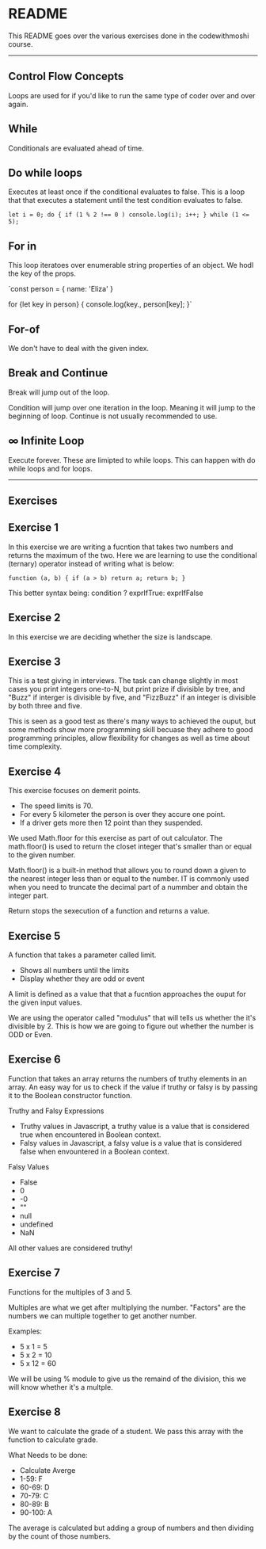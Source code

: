 # README #
This README goes over the various exercises done in the codewithmoshi course.

------------------------------------
## Control Flow Concepts ##
Loops are used for if you'd like to run the same type of coder over and over again.

## While
Conditionals are evaluated ahead of time.

## Do while loops
Executes at least once if the conditional evaluates to false.
This is a loop that that executes a statement until the test condition evaluates to false. 


`let i = 0;
do {
    if (1 % 2 !== 0 ) console.log(i);
    i++;
} while (1 <= 5);`


## For in
This loop iteratoes over enumerable string properties of an object. We hodl the key of the props.

`const person = {
    name: 'Eliza'
}

for {let key in person} {
    console.log(key., person[key];
}`

## For-of
We don't have to deal with the given index. 

## Break and Continue
Break will jump out of the loop.

Condition will jump over one iteration in the loop. Meaning it will jump to the beginning of loop. Continue is not usually recommended to use.

## ∞ Infinite Loop
Execute forever. These are limipted to while loops. This can happen with do while loops and for loops.

------------------------------------
## Exercises ##

## Exercise 1
In this exercise we are writing a fucntion that takes two numbers and returns the maximum of the two. Here we are learning to use the conditional (ternary) operator instead of writing what is below:

`function (a, b) {
    if (a > b) return a;
    return b;
}`

This better syntax being:
condition ? exprIfTrue: exprIfFalse


## Exercise 2
In this exercise we are deciding whether the size is landscape. 

## Exercise 3
This is a test giving in interviews. The task can change slightly in most cases you print integers one-to-N, but print prize if divisible by tree, and "Buzz" if interger is divisible by five, and "FizzBuzz" if an integer is divisible by both three and five.

This is seen as a good test as there's many ways to achieved the ouput, but some methods show more programming skill becuase they adhere to good programming principles, allow flexibility for changes as well as time about time complexity. 

## Exercise 4
This exercise focuses on demerit points.
* The speed limits is 70. 
* For every 5 kilometer the person is over they accure one point. 
* If a driver gets more then 12 point than they suspended.


We used Math.floor for this exercise as part of out calculator. The math.floor() is used to return the closet integer that's smaller than or equal to the given number. 

Math.floor() is a built-in method that allows you to round down a given to the nearest integer less than or equal to the number. IT is commonly used when you need to truncate the decimal part of a nummber and obtain the integer part. 

Return stops the sexecution of a function and returns a value.

## Exercise 5
A function that takes a parameter called limit. 
* Shows all numbers until the limits
* Display whether they are odd or event

A limit is defined as a value that that a fucntion approaches the ouput for 
the given input values. 

We are using the operator called "modulus" that will tells us whether the it's divisible by 2. 
This is how we are going to figure out whether the number is ODD or Even.

## Exercise 6
Function that takes an array returns the numbers of truthy elements in an array. An easy way for us to check if the value if truthy or falsy is by passing it to the Boolean constructor function.

Truthy and Falsy Expressions
* Truthy values in Javascript, a truthy value is a value that is considered true when encountered in Boolean context.
* Falsy values in Javascript, a falsy value is a value that is considered false when envountered in a Boolean context. 

Falsy Values
* False
* 0
* -0
* ""
* null
* undefined
* NaN

All other values are considered truthy!

## Exercise 7
Functions for the multiples of 3 and 5. 

Multiples are what we get after multiplying the number. "Factors" are the numbers we can multiple together to get another number.

Examples:
* 5 x 1 = 5
* 5 x 2 = 10
* 5 x 12 = 60

We will be using % module to give us the remaind of the division, this we will know whether it's a multple.

## Exercise 8
We want to calculate the grade of a student.
We pass this array with the function to calculate grade.

What Needs to be done:
* Calculate Averge
* 1-59: F
* 60-69: D
* 70-79: C
* 80-89: B
* 90-100: A

The average is calculated but adding a group of numbers and then dividing by the count of those numbers.
